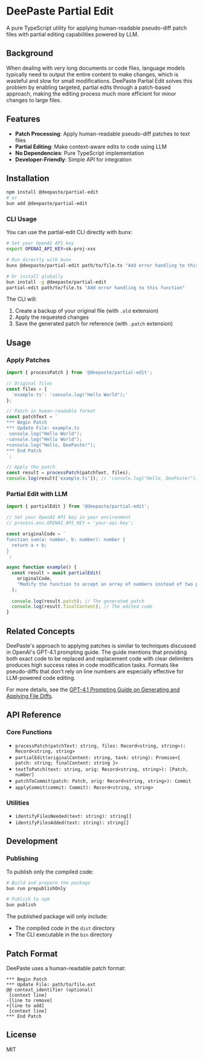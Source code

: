 # DeePaste Partial Edit

A pure TypeScript utility for applying human-readable pseudo-diff patch files with partial editing capabilities powered by LLM.

## Background

When dealing with very long documents or code files, language models typically need to output the entire content to make changes, which is wasteful and slow for small modifications. DeePaste Partial Edit solves this problem by enabling targeted, partial edits through a patch-based approach, making the editing process much more efficient for minor changes to large files.

## Features

- **Patch Processing**: Apply human-readable pseudo-diff patches to text files
- **Partial Editing**: Make context-aware edits to code using LLM
- **No Dependencies**: Pure TypeScript implementation
- **Developer-Friendly**: Simple API for integration

## Installation

```bash
npm install @deepaste/partial-edit
# or
bun add @deepaste/partial-edit
```

### CLI Usage

You can use the partial-edit CLI directly with bunx:

```bash
# Set your OpenAI API key
export OPENAI_API_KEY=sk-proj-xxx

# Run directly with bunx
bunx @deepaste/partial-edit path/to/file.ts "Add error handling to this function"

# Or install globally
bun install -g @deepaste/partial-edit
partial-edit path/to/file.ts "Add error handling to this function"
```

The CLI will:
1. Create a backup of your original file (with `.old` extension)
2. Apply the requested changes
3. Save the generated patch for reference (with `.patch` extension)

## Usage

### Apply Patches

```typescript
import { processPatch } from '@deepaste/partial-edit';

// Original files
const files = {
  'example.ts': 'console.log("Hello World");'
};

// Patch in human-readable format
const patchText = `
*** Begin Patch
*** Update File: example.ts
 console.log("Hello World");
-console.log("Hello World");
+console.log("Hello, DeePaste!");
*** End Patch
`;

// Apply the patch
const result = processPatch(patchText, files);
console.log(result['example.ts']); // 'console.log("Hello, DeePaste!");'
```

### Partial Edit with LLM

```typescript
import { partialEdit } from '@deepaste/partial-edit';

// Set your OpenAI API key in your environment
// process.env.OPENAI_API_KEY = 'your-api-key';

const originalCode = `
function sum(a: number, b: number): number {
  return a + b;
}
`;

async function example() {
  const result = await partialEdit(
    originalCode,
    "Modify the function to accept an array of numbers instead of two parameters"
  );
  
  console.log(result.patch); // The generated patch
  console.log(result.finalContent); // The edited code
}
```

## Related Concepts

DeePaste's approach to applying patches is similar to techniques discussed in OpenAI's GPT-4.1 prompting guide. The guide mentions that providing both exact code to be replaced and replacement code with clear delimiters produces high success rates in code modification tasks. Formats like pseudo-diffs that don't rely on line numbers are especially effective for LLM-powered code editing.

For more details, see the [GPT-4.1 Prompting Guide on Generating and Applying File Diffs](https://cookbook.openai.com/examples/gpt4-1_prompting_guide#appendix-generating-and-applying-file-diffs).

## API Reference

### Core Functions

- `processPatch(patchText: string, files: Record<string, string>): Record<string, string>`
- `partialEdit(originalContent: string, task: string): Promise<{ patch: string; finalContent: string }>`
- `textToPatch(text: string, orig: Record<string, string>): [Patch, number]`
- `patchToCommit(patch: Patch, orig: Record<string, string>): Commit`
- `applyCommit(commit: Commit): Record<string, string>`

### Utilities

- `identifyFilesNeeded(text: string): string[]`
- `identifyFilesAdded(text: string): string[]`

## Development

### Publishing

To publish only the compiled code:

```bash
# Build and prepare the package
bun run prepublishOnly

# Publish to npm
bun publish
```

The published package will only include:
- The compiled code in the `dist` directory
- The CLI executable in the `bin` directory

## Patch Format

DeePaste uses a human-readable patch format:

```
*** Begin Patch
*** Update File: path/to/file.ext
@@ context_identifier (optional)
 [context line]
-[line to remove]
+[line to add]
 [context line]
*** End Patch
```

## License

MIT
